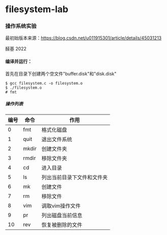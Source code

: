 # filesystem-lab

### 操作系统实验

最初始版本来源：https://blog.csdn.net/u011915301/article/details/45031213

醛基 2022

#### 编译并运行：

首先在目录下创建两个空文件"buffer.disk"和"disk.disk"

``` shell
$ gcc filesystem.c -o filesystem.o
$ ./filesystem.o
# fmt
```

##### 操作列表

| 编号 | 命令 | 作用 |
| --- | ------ | --------------- |
| 0 | fmt | 格式化磁盘 |
| 1 | quit | 退出文件系统 |
| 2 | mkdir | 创建文件夹 |
| 3 | rmdir | 移除文件夹 |
| 4 | cd | 进入目录 |
| 5 | ls | 列出当前目录下文件和文件夹 |
| 6 | mk | 创建文件 |
| 7 | rm | 移除文件 |
| 8 | vim | 调取vim操作文件 |
| 9 | pr | 列出磁盘当前信息 |
| 10 | rev | 恢复被删除的文件 |
